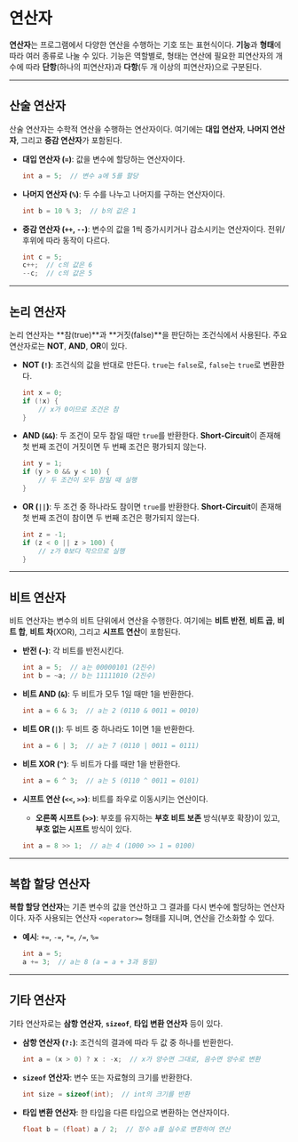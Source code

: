 # 연산자

**연산자**는 프로그램에서 다양한 연산을 수행하는 기호 또는 표현식이다. **기능**과 **형태**에 따라 여러 종류로 나눌 수 있다. 기능은 역할별로, 형태는 연산에 필요한 피연산자의 개수에 따라 **단항**(하나의 피연산자)과 **다항**(두 개 이상의 피연산자)으로 구분된다.

---

## 산술 연산자

산술 연산자는 수학적 연산을 수행하는 연산자이다. 여기에는 **대입 연산자**, **나머지 연산자**, 그리고 **증감 연산자**가 포함된다.

- **대입 연산자 (`=`)**: 값을 변수에 할당하는 연산자이다.

  ```c
  int a = 5;  // 변수 a에 5를 할당
  ```

- **나머지 연산자 (`%`)**: 두 수를 나누고 나머지를 구하는 연산자이다.

  ```c
  int b = 10 % 3;  // b의 값은 1
  ```

- **증감 연산자 (`++`, `--`)**: 변수의 값을 1씩 증가시키거나 감소시키는 연산자이다. 전위/후위에 따라 동작이 다르다.

  ```c
  int c = 5;
  c++;  // c의 값은 6
  --c;  // c의 값은 5
  ```

---

## 논리 연산자

논리 연산자는 **참(true)**과 **거짓(false)**을 판단하는 조건식에서 사용된다. 주요 연산자로는 **NOT**, **AND**, **OR**이 있다.

- **NOT (`!`)**: 조건식의 값을 반대로 만든다. `true`는 `false`로, `false`는 `true`로 변환한다.

  ```c
  int x = 0;
  if (!x) {
      // x가 0이므로 조건은 참
  }
  ```

- **AND (`&&`)**: 두 조건이 모두 참일 때만 `true`를 반환한다. **Short-Circuit**이 존재해 첫 번째 조건이 거짓이면 두 번째 조건은 평가되지 않는다.

  ```c
  int y = 1;
  if (y > 0 && y < 10) {
      // 두 조건이 모두 참일 때 실행
  }
  ```

- **OR (`||`)**: 두 조건 중 하나라도 참이면 `true`를 반환한다. **Short-Circuit**이 존재해 첫 번째 조건이 참이면 두 번째 조건은 평가되지 않는다.

  ```c
  int z = -1;
  if (z < 0 || z > 100) {
      // z가 0보다 작으므로 실행
  }
  ```

---

## 비트 연산자

비트 연산자는 변수의 비트 단위에서 연산을 수행한다. 여기에는 **비트 반전**, **비트 곱**, **비트 합**, **비트 차**(XOR), 그리고 **시프트 연산**이 포함된다.

- **반전 (`~`)**: 각 비트를 반전시킨다.

  ```c
  int a = 5;  // a는 00000101 (2진수)
  int b = ~a; // b는 11111010 (2진수)
  ```

- **비트 AND (`&`)**: 두 비트가 모두 1일 때만 1을 반환한다.

  ```c
  int a = 6 & 3;  // a는 2 (0110 & 0011 = 0010)
  ```

- **비트 OR (`|`)**: 두 비트 중 하나라도 1이면 1을 반환한다.

  ```c
  int a = 6 | 3;  // a는 7 (0110 | 0011 = 0111)
  ```

- **비트 XOR (`^`)**: 두 비트가 다를 때만 1을 반환한다.

  ```c
  int a = 6 ^ 3;  // a는 5 (0110 ^ 0011 = 0101)
  ```

- **시프트 연산 (`<<`, `>>`)**: 비트를 좌우로 이동시키는 연산이다.

  - **오른쪽 시프트 (`>>`)**: 부호를 유지하는 **부호 비트 보존** 방식(부호 확장)이 있고, **부호 없는 시프트** 방식이 있다.

  ```c
  int a = 8 >> 1;  // a는 4 (1000 >> 1 = 0100)
  ```

---

## 복합 할당 연산자

**복합 할당 연산자**는 기존 변수의 값을 연산하고 그 결과를 다시 변수에 할당하는 연산자이다. 자주 사용되는 연산자 `<operator>=` 형태를 지니며, 연산을 간소화할 수 있다.

- **예시**: `+=`, `-=`, `*=`, `/=`, `%=`

  ```c
  int a = 5;
  a += 3;  // a는 8 (a = a + 3과 동일)
  ```

---

## 기타 연산자

기타 연산자로는 **삼항 연산자**, **`sizeof`**, **타입 변환 연산자** 등이 있다.

- **삼항 연산자 (`?:`)**: 조건식의 결과에 따라 두 값 중 하나를 반환한다.

  ```c
  int a = (x > 0) ? x : -x;  // x가 양수면 그대로, 음수면 양수로 변환
  ```

- **`sizeof` 연산자**: 변수 또는 자료형의 크기를 반환한다.

  ```c
  int size = sizeof(int);  // int의 크기를 반환
  ```

- **타입 변환 연산자**: 한 타입을 다른 타입으로 변환하는 연산자이다.

  ```c
  float b = (float) a / 2;  // 정수 a를 실수로 변환하여 연산
  ```
